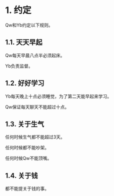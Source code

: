 # 1. 约定

Qw和Yb约定以下规则。

## 1.1. 天天早起

Qw每天早晨八点半必须起床。

Yb负责监督。

## 1.2. 好好学习

Yb每天晚上十点必须睡觉，为了第二天能早起来学习。

Qw保证每天聊天不能超过十点。

## 1.3. 关于生气

任何时候生气都不能超过3天。

任何时候都不能吵架。

任何时候Qw不能顶嘴。

## 1.4. 关于钱

都不能提关于钱的事。
